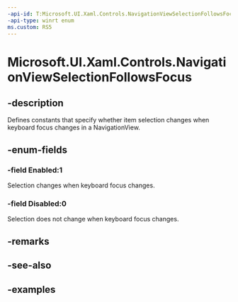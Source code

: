 ```yaml
---
-api-id: T:Microsoft.UI.Xaml.Controls.NavigationViewSelectionFollowsFocus
-api-type: winrt enum
ms.custom: RS5
---
```

<!-- Enumeration syntax.
public enum NavigationViewSelectionFollowsFocus : int 
-->

# Microsoft.UI.Xaml.Controls.NavigationViewSelectionFollowsFocus


## -description

Defines constants that specify whether item selection changes when keyboard focus changes in a NavigationView.


## -enum-fields


### -field Enabled:1

Selection changes when keyboard focus changes.


### -field Disabled:0

Selection does not change when keyboard focus changes.


## -remarks


## -see-also


## -examples


